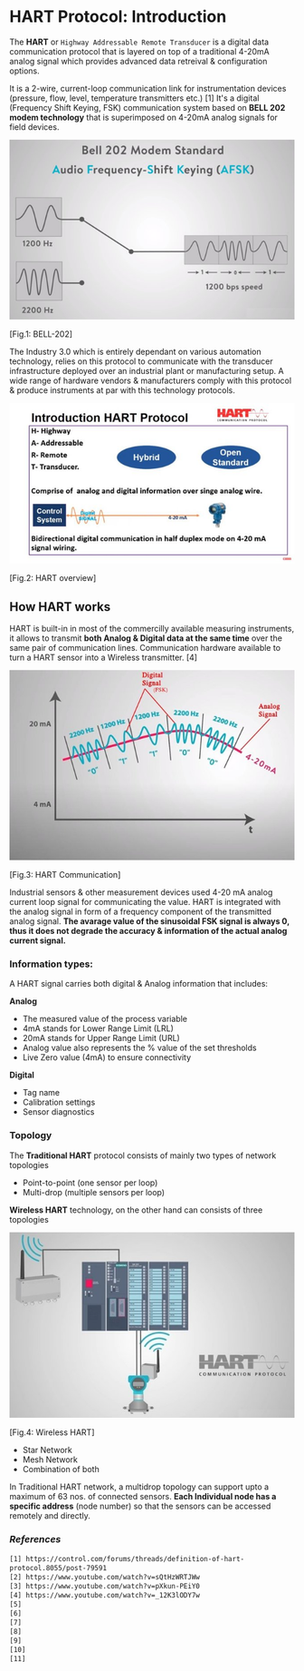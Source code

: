# HART Protocol: Introduction

The **HART** or `Highway Addressable Remote Transducer` is a digital data communication protocol that is layered on top of a traditional 4-20mA analog signal which provides advanced data retreival & configuration options. 

It is a 2-wire, current-loop communication link for instrumentation devices (pressure, flow, level, temperature transmitters etc.) [1] It's a digital (Frequency Shift Keying, FSK) communication system based on **BELL 202 modem technology** that is superimposed on 4-20mA analog signals for field devices. 

![Fig.1: BELL-202](https://github.com/biplabro/HART-Protocol-Basics/blob/main/02.%20Images/Bell-202.jpg)

[Fig.1: BELL-202]

The Industry 3.0 which is entirely dependant on various automation technology, relies on this protocol to communicate with the transducer infrastructure deployed over an industrial plant or manufacturing setup. A wide range of hardware vendors & manufacturers comply with this protocol & produce instruments at par with this technology protocols. 

![Fig.2: HART overview](https://github.com/biplabro/HART-Protocol-Basics/blob/main/02.%20Images/HART-Overview.jpg)

[Fig.2: HART overview]

## How HART works

HART is built-in in most of the commercilly available measuring instruments, it allows to transmit **both Analog & Digital data at the same time** over the same pair of communication lines. Communication hardware available to turn a HART sensor into a Wireless transmitter. [4]

![Fig.3: HART Communication](https://github.com/biplabro/HART-Protocol-Basics/blob/main/02.%20Images/HART-Comm.jpg)

[Fig.3: HART Communication]

Industrial sensors & other measurement devices used 4-20 mA analog current loop signal for communicating the value. HART is integrated with the analog signal in form of a frequency component of the transmitted analog signal. **The avarage value of the sinusoidal FSK signal is always 0, thus it does not degrade the accuracy & information of the actual analog current signal.**

### Information types:

A HART signal carries both digital & Analog information that includes:

**Analog**

- The measured value of the process variable
- 4mA stands for Lower Range Limit (LRL)
- 20mA stands for Upper Range Limit (URL)
- Analog value also represents the % value of the set thresholds
- Live Zero value (4mA) to ensure connectivity

**Digital**

- Tag name
- Calibration settings
- Sensor diagnostics

### Topology

The **Traditional HART** protocol consists of mainly two types of network topologies

- Point-to-point (one sensor per loop)
- Multi-drop (multiple sensors per loop)

**Wireless HART** technology, on the other hand can consists of three topologies

![Fig.4: Wireless HART](https://github.com/biplabro/HART-Protocol-Basics/blob/main/02.%20Images/Wireless-HART.jpg)

[Fig.4: Wireless HART]

- Star Network
- Mesh Network
- Combination of both

In Traditional HART network, a multidrop topology can support upto a maximum of 63 nos. of connected sensors. **Each Individual node has a specific address** (node number) so that the sensors can be accessed remotely and directly. 














### _References_

```
[1] https://control.com/forums/threads/definition-of-hart-protocol.8055/post-79591
[2] https://www.youtube.com/watch?v=sQtHzWRTJWw
[3] https://www.youtube.com/watch?v=pXkun-PEiY0
[4] https://www.youtube.com/watch?v=_12K3lODY7w
[5] 
[6] 
[7] 
[8] 
[9] 
[10] 
[11] 
```
